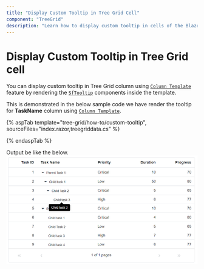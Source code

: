 ```yaml
---
title: "Display Custom Tooltip in Tree Grid Cell"
component: "TreeGrid"
description: "Learn how to display custom tooltip in cells of the Blazor Tree Grid component"
---
```


# Display Custom Tooltip in Tree Grid cell

You can display custom tooltip in Tree Grid column using [`Column Template`](https://blazor.syncfusion.com/documentation/treegrid/columns/#column-template) feature by rendering the [`SfTooltip`](https://blazor.syncfusion.com/documentation/tooltip/getting-started/) components inside the template.

This is demonstrated in the below sample code we have render the tooltip for **TaskName** column using [`Column Template`](https://blazor.syncfusion.com/documentation/treegrid/columns/#column-template).

{% aspTab template="tree-grid/how-to/custom-tooltip", sourceFiles="index.razor,treegriddata.cs" %}

{% endaspTab %}

Output be like the below.
![`Final output`](../images/custom-tooltip.PNG)